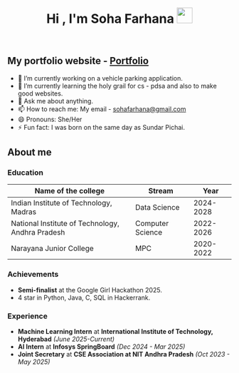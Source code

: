 <h1 align="center"><b>Hi , I'm Soha Farhana </b><img src="https://media.giphy.com/media/hvRJCLFzcasrR4ia7z/giphy.gif" width="35"></h1>
<!--  -->
<!-- <p align="center">
  <a href="https://github.com/DenverCoder1/readme-typing-svg"><img src="https://readme-typing-svg.herokuapp.com?font=Time+New+Roman&color=cyan&size=25&center=true&vCenter=true&width=600&height=100&lines=Assalamu+O+Alaikum+Warahmatullah..&hearts;++;Data+Science+Student,;Computer+Science+Student,;Active+Learner/Researcher,;Love+to+learn+new+stuffs..<3"></a>
</p>
 -->

<br>

## My portfolio website - [Portfolio](https://sohafarhana05.github.io/Portfolio/)
- 🔭 I’m currently working on a vehicle parking application.
- 🌱 I’m currently learning the holy grail for cs - pdsa and also to make good websites.
- 💬 Ask me about anything.
- 📫 How to reach me: My email - sohafarhana@gmail.com
- 😄 Pronouns: She/Her
- ⚡ Fun fact: I was born on the same day as Sundar Pichai.


## About me 
### Education
| Name of the college                                | Stream            |  Year     | 
|----------------------------------------------------|-------------------|-----------|
|  Indian Institute of Technology, Madras            |  Data Science     | 2024-2028 | 
|  National Institute of Technology, Andhra Pradesh  |  Computer Science | 2022-2026 | 
|  Narayana Junior College                           |  MPC              | 2020-2022 | 

### Achievements

* **Semi-finalist** at the Google Girl Hackathon 2025.
* 4 star in Python, Java, C, SQL in Hackerrank.
   
### Experience 
* **Machine Learning Intern** at **International Institute of Technology, Hyderabad** *(June 2025-Current)*
* **AI Intern** at  **Infosys SpringBoard** *(Dec 2024 - Mar 2025)*
* **Joint Secretary** at **CSE Association at NIT Andhra Pradesh** *(Oct 2023 - May 2025)*
  
